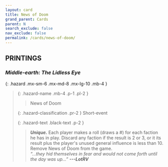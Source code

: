 ```yaml
---
layout: card
title: News of Doom
grand_parent: Cards
parent: N
search_exclude: false
nav_exclude: false
permalink: /cards/news-of-doom/
---
```


## PRINTINGS


### _Middle-earth: The Lidless Eye_

{: .hazard .mx-sm-6 .mx-md-8 .mx-lg-10 .mb-4 }
> {: .hazard-name .mb-4 .p-1 .pl-2 }
> > <div class="hazard-mp"></div>
> > <div class="card-name">News of Doom</div>
>
> {: .hazard-classification .pr-2 }
> Short-event
>
> {: .hazard-text .black-text .p-2 }
> > _**Unique.**_ Each player makes a roll (draws a #) for each faction he has in play. Discard any faction if the result is 2 or 3, or it its result plus the player's unused general influence is less than 10. Remove News of Doom from the game. <br>_“...they hid themselves in fear and would not come forth until the day was up...”_ ***---&#65279;LotRV*** 
>
